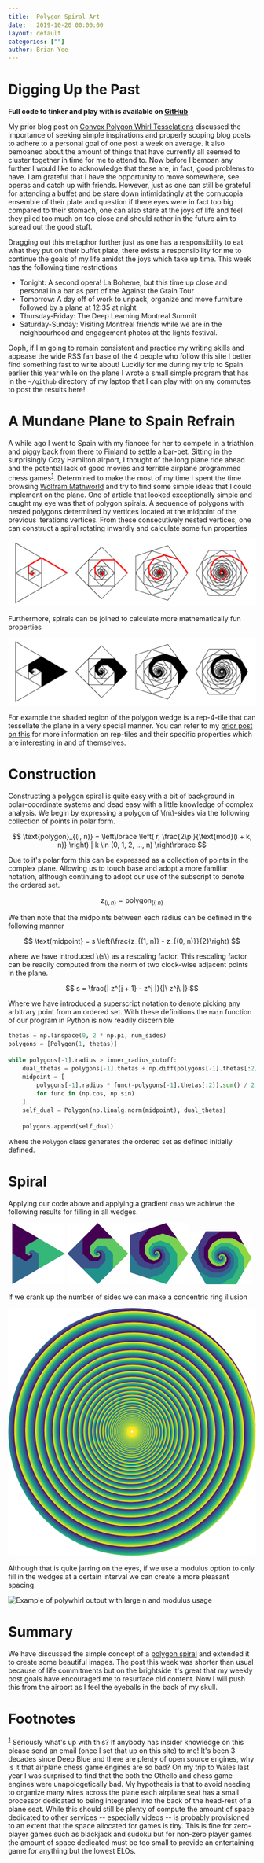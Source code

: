 ```yaml
---
title:  Polygon Spiral Art
date:   2019-10-20 00:00:00
layout: default
categories: [""]
author: Brian Yee
---
```


Digging Up the Past
===================

**Full code to tinker and play with is available on
[GitHub](https://github.com/Brian-Yee/PolyWhirl)**

My prior blog post on [Convex Polygon Whirl Tesselations]() discussed the importance of seeking
simple inspirations and properly scoping blog posts to adhere to a personal goal of one post a week
on average. It also bemoaned about the amount of things that have currently all seemed to cluster
together in time for me to attend to. Now before I bemoan any further I would like to acknowledge
that these are, in fact, good problems to have. I am grateful that I have the opportunity to move
somewhere, see operas and catch up with friends. However, just as one can still be grateful for
attending a buffet and be stare down intimidatingly at the cornucopia ensemble of their plate and
question if there eyes were in fact too big compared to their stomach, one can also stare at the
joys of life and feel they piled too much on too close and should rather in the future aim to
spread out the good stuff.

Dragging out this metaphor further just as one has a responsibility to eat what they put on their
buffet plate, there exists a responsibility for me to continue the goals of my life amidst the joys
which take up time. This week has the following time restrictions

- Tonight: A second opera! La Boheme, but this time up close and personal in a bar as part of the
  Against the Grain Tour
- Tomorrow: A day off of work to unpack, organize and move furniture followed by a plane at 12:35
  at night
- Thursday-Friday: The Deep Learning Montreal Summit
- Saturday-Sunday: Visiting Montreal friends while we are in the neighbourhood and engagement
  photos at the lights festival.

Ooph, if I'm going to remain consistent and practice my writing skills and appease the wide RSS fan
base of the 4 people who follow this site I better find something fast to write about! Luckily for
me during my trip to Spain earlier this year while on the plane I wrote a small simple program that
has in the `~/github` directory of my laptop that I can play with on my commutes to post the
results here!

A Mundane Plane to Spain Refrain
================================

A while ago I went to Spain with my fiancee for her to compete in a triathlon and piggy back from
there to Finland to settle a bar-bet. Sitting in the surprisingly Cozy Hamilton airport, I thought
of the long plane ride ahead and the potential lack of good movies and terrible airplane programmed
chess games<sup>[1](#chess)</sup>. Determined to make the most of my time I spent the time browsing
[Wolfram Mathworld]() and try to find some simple ideas that I could implement on the plane. One of
article that looked exceptionally simple and caught my eye was that of polygon spirals. A sequence
of polygons with nested polygons determined by vertices located at the midpoint of the previous
iterations vertices. From these consecutively nested vertices, one can construct a spiral rotating
inwardly and calculate some fun properties

<p style="text-align:center">
    <img alt="Polygon Spirals" src="../images/polywhirl/polygon-spiral.gif">
</p>

Furthermore, spirals can be joined to calculate more mathematically fun properties

<p style="text-align:center">
    <img alt="Polygon Spirals" src="../images/polywhirl/polygon-wedge.gif">
</p>

For example the shaded region of the polygon wedge is a rep-4-tile that can tessellate the plane in
a very special manner. You can refer to my [prior post on
this](2019-09-02-beautiful-rep-tiles.markdown) for more information on rep-tiles and their specific
properties which are interesting in and of themselves.

Construction
============

Constructing a polygon spiral is quite easy with a bit of background in polar-coordinate systems
and dead easy with a little knowledge of complex analysis. We begin by expressing a polygon of
\\(n\\)-sides via the following collection of points in polar form.

$$
\text{polygon}_{(i, n)} =
\left\lbrace
\left(
r, \frac{2\pi}{\text{mod}(i + k, n)}
\right)
|
k \in (0, 1, 2, ..., n)
\right\rbrace
$$

Due to it's polar form this can be expressed as a collection of points in the complex plane.
Allowing us to touch base and adopt a more familiar notation, although continuing to adopt our use
of the subscript to denote the ordered set.

$$
z_{(i, n)} = \text{polygon}_{(i, n)}
$$

We then note that the midpoints between each radius can be defined in the following manner

$$
\text{midpoint} = s \left(\frac{z_{(1, n)} - z_{(0, n)}}{2}\right)
$$

where we have introduced \\(s\\) as a rescaling factor. This rescaling factor can be readily
computed from the norm of two clock-wise adjacent points in the plane.

$$
s = \frac{| z^{j + 1} - z^j |}{|\ z^j\ |}
$$

Where we have introduced a superscript notation to denote picking any arbitrary point from an
ordered set. With these definitions the `main` function of our program in Python is now readily
discernible

```python
thetas = np.linspace(0, 2 * np.pi, num_sides)
polygons = [Polygon(1, thetas)]

while polygons[-1].radius > inner_radius_cutoff:
    dual_thetas = polygons[-1].thetas + np.diff(polygons[-1].thetas[:2]) / 2
    midpoint = [
        polygons[-1].radius * func(-polygons[-1].thetas[:2]).sum() / 2
        for func in (np.cos, np.sin)
    ]
    self_dual = Polygon(np.linalg.norm(midpoint), dual_thetas)

    polygons.append(self_dual)
```

where the `Polygon` class generates the ordered set as defined initially defined.


Spiral
======

Applying our code above and applying a gradient `cmap` we achieve the following results for filling
in all wedges.

<p style="text-align:center">
    <img alt="Filled triangle wedges" src="../images/polywhirl/triangle.png">
    <img alt="Filled square wedges" src="../images/polywhirl/square.png">
    <img alt="Filled pentagon wedges" src="../images/polywhirl/pentagon.png">
    <img alt="Filled hexagon wedges" src="../images/polywhirl/hexagon.png">
</p>

If we crank up the number of sides we can make a concentric ring illusion

![Concentric ring illusion](../images/polywhirl/illusion.png)

Although that is quite jarring on the eyes, if we use a modulus option to only fill in the wedges
at a certain interval we can create a more pleasant spacing.

![Example of polywhirl output with large n and modulus
usage](../images/polywhirl/modulus-spiral.png)

Summary
=======

We have discussed the simple concept of a [polygon
spiral](http://mathworld.wolfram.com/PolygonalSpiral.html) and extended it to create some beautiful
images. The post this week was shorter than usual because of life commitments but on the brightside
it's great that my weekly post goals have encouraged me to resurface old content. Now I will push
this from the airport as I feel the eyeballs in the back of my skull.

Footnotes
=========

<sup>[1](#chess)</sup> Seriously what's up with this? If anybody has insider knowledge on this
please send an email (once I set that up on this site) to me! It's been 3 decades since Deep Blue
and there are plenty of open source engines, why is it that airplane chess game engines are so bad?
On my trip to Wales last year I was surprised to find that the both the Othello and chess game
engines were unapologetically bad. My hypothesis is that to avoid needing to organize many wires
across the plane each airplane seat has a small processor dedicated to being integrated into the
back of the head-rest of a plane seat. While this should still be plenty of compute the amount of
space dedicated to other services -- especially videos -- is probably provisioned to an extent that
the space allocated for games is tiny. This is fine for zero-player games such as blackjack and
sudoku but for non-zero player games the amount of space dedicated must be too small to provide an
entertaining game for anything but the lowest ELOs.
